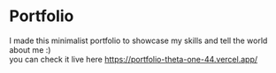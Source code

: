 # Portfolio

I made this minimalist portfolio to showcase my skills and tell the world about me :) <br>
you can check it live here https://portfolio-theta-one-44.vercel.app/
